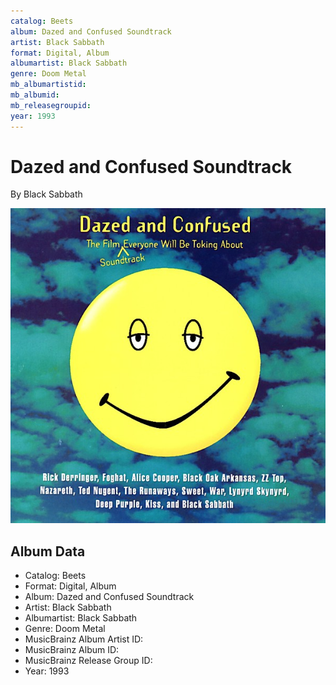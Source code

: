 ```yaml
---
catalog: Beets
album: Dazed and Confused Soundtrack
artist: Black Sabbath
format: Digital, Album
albumartist: Black Sabbath
genre: Doom Metal
mb_albumartistid: 
mb_albumid: 
mb_releasegroupid: 
year: 1993
---
```


# Dazed and Confused Soundtrack

By Black Sabbath

![](../../assets/beetscovers/Black_Sabbath-Dazed_and_Confused_Soundtrack.jpg)

## Album Data

- Catalog: Beets
- Format: Digital, Album
- Album: Dazed and Confused Soundtrack
- Artist: Black Sabbath
- Albumartist: Black Sabbath
- Genre: Doom Metal
- MusicBrainz Album Artist ID: 
- MusicBrainz Album ID: 
- MusicBrainz Release Group ID: 
- Year: 1993

